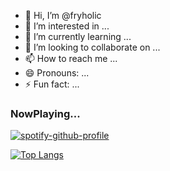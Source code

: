 - 👋 Hi, I’m @fryholic
- 👀 I’m interested in ...
- 🌱 I’m currently learning ...
- 💞️ I’m looking to collaborate on ...
- 📫 How to reach me ...
- 😄 Pronouns: ...
- ⚡ Fun fact: ...

<!---
fryholic/fryholic is a ✨ special ✨ repository because its `README.md` (this file) appears on your GitHub profile.
You can click the Preview link to take a look at your changes.
--->
### NowPlaying...
[![spotify-github-profile](https://spotify-github-profile.kittinanx.com/api/view?uid=315i7qxc2tqfghwenstzsryqc5j4&cover_image=true&theme=compact&show_offline=false&background_color=121212&interchange=true)](https://spotify-github-profile.kittinanx.com/api/view?uid=315i7qxc2tqfghwenstzsryqc5j4&redirect=true)

[![Top Langs](https://github-readme-stats.vercel.app/api/top-langs/?username=fryholic)](https://github.com/anuraghazra/github-readme-stats)

